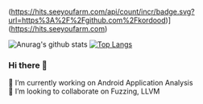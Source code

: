 
(https://hits.seeyoufarm.com/api/count/incr/badge.svg?url=https%3A%2F%2Fgithub.com%2Fkordood)](https://hits.seeyoufarm.com)

  ![Anurag's github stats](https://github-readme-stats.vercel.app/api?username=kordood&show_icons=true&theme=dark&count_private=true)    [![Top Langs](https://github-readme-stats.vercel.app/api/top-langs/?username=kordood&layout=compact&theme=dark)](https://github.com/anuraghazra/github-readme-stats)

  

### Hi there 👋
🔭 I’m currently working on Android Application Analysis  
👯 I’m looking to collaborate on Fuzzing, LLVM  

<!--
**kordood/kordood** is a ✨ _special_ ✨ repository because its `README.md` (this file) appears on your GitHub profile.

Here are some ideas to get you started:

- 🔭 I’m currently working on ...
- 🌱 I’m currently learning ...
- 👯 I’m looking to collaborate on ...
- 🤔 I’m looking for help with ...
- 💬 Ask me about ...
- 📫 How to reach me: ...
- 😄 Pronouns: ...
- ⚡ Fun fact: ...
-->


